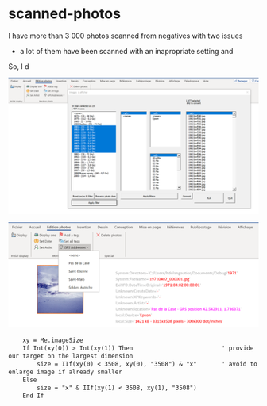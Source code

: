 # scanned-photos
I have more than 3 000 photos scanned from negatives with two issues 
- a lot of them have been scanned with an inapropriate setting and 


So, I d

![Test Image 4](https://github.com/langautier/scanned-photos/blob/master/mainscreen.png)


![Test Image 4](https://github.com/langautier/scanned-photos/blob/master/setGPS.png)

```VBScript
    xy = Me.imageSize
    If Int(xy(0)) > Int(xy(1)) Then                         ' provide our target on the largest dimension
        size = IIf(xy(0) < 3508, xy(0), "3508") & "x"       ' avoid to enlarge image if already smaller
    Else
        size = "x" & IIf(xy(1) < 3508, xy(1), "3508")
    End If
```

